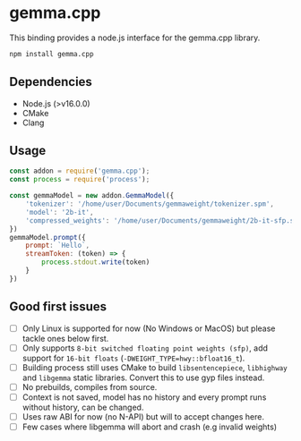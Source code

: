 # gemma.cpp


This binding provides a node.js interface for the gemma.cpp library.

```bash
npm install gemma.cpp
```

##  Dependencies

* Node.js (>v16.0.0)
* CMake
* Clang

## Usage

```javascript
const addon = require('gemma.cpp');
const process = require('process');

const gemmaModel = new addon.GemmaModel({
    'tokenizer': '/home/user/Documents/gemmaweight/tokenizer.spm',
    'model': '2b-it',
    'compressed_weights': '/home/user/Documents/gemmaweight/2b-it-sfp.sbs',
})
gemmaModel.prompt({
    prompt: `Hello`,
    streamToken: (token) => {
        process.stdout.write(token)
    }
})
```

## Good first issues

- [ ] Only Linux is supported for now (No Windows or MacOS) but please tackle ones below first.
- [ ] Only supports `8-bit switched floating point weights (sfp)`, add support for `16-bit floats` (`-DWEIGHT_TYPE=hwy::bfloat16_t`).
- [ ] Building process still uses CMake to build `libsentencepiece`, `libhighway` and `libgemma`  static libraries. Convert this to use gyp files instead.
- [ ]  No prebuilds, compiles from source.
- [ ]  Context is not saved, model has no history and every prompt runs without history, can be changed.
- [ ]  Uses raw ABI for now (no N-API) but will to accept changes here.
- [ ]  Few cases where libgemma will abort and crash (e.g invalid weights)